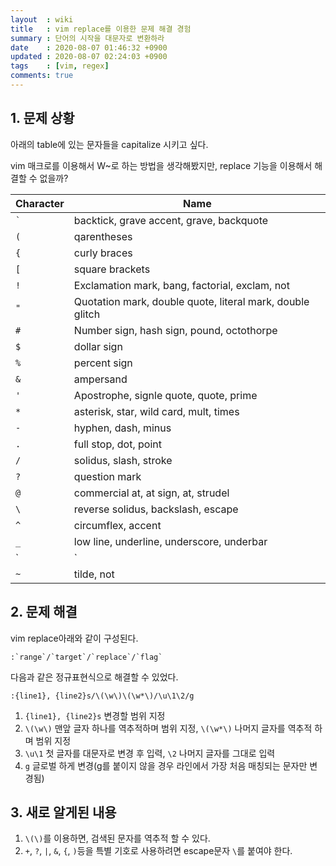 ```yaml
---
layout  : wiki
title   : vim replace를 이용한 문제 해결 경험
summary : 단어의 시작을 대문자로 변환하라
date    : 2020-08-07 01:46:32 +0900
updated : 2020-08-07 02:24:03 +0900
tags    : [vim, regex]
comments: true
---
```


## 1. 문제 상황

아래의 table에 있는 문자들을 capitalize 시키고 싶다.

vim 매크로를 이용해서 W~로 하는 방법을 생각해봤지만, replace 기능을 이용해서 해결할 수 없을까?

| Character | Name                                                      |
|-----------|-----------------------------------------------------------|
| `` ` ``   | backtick, grave accent, grave, backquote                  |
| `(`       | qarentheses                                               |
| `{`       | curly braces                                              |
| `[`       | square brackets                                           |
| `!`       | Exclamation mark, bang, factorial, exclam, not            |
| `"`       | Quotation mark, double quote, literal mark, double glitch |
| `#`       | Number sign, hash sign, pound, octothorpe                 |
| `$`       | dollar sign                                               |
| `%`       | percent sign                                              |
| `&`       | ampersand                                                 |
| `'`       | Apostrophe, signle quote, quote, prime                    |
| `*`       | asterisk, star, wild card, mult, times                    |
| `-`       | hyphen, dash, minus                                       |
| `.`       | full stop, dot, point                                     |
| `/`       | solidus, slash, stroke                                    |
| `?`       | question mark                                             |
| `@`       | commercial at, at sign, at, strudel                       |
| `\`       | reverse solidus, backslash, escape                        |
| `^`       | circumflex, accent                                        |
| `_`       | low line, underline, underscore, underbar                 |
| `|`       | vertical line, bar, pipe                                  |
| `~`       | tilde, not                                                |

## 2. 문제 해결

vim replace아래와 같이 구성된다.

```vim
:`range`/`target`/`replace`/`flag`
```

다음과 같은 정규표현식으로 해결할 수 있었다.
```vim
:{line1}, {line2}s/\(\w\)\(\w*\)/\u\1\2/g
```

1. `{line1}, {line2}s` 변경할 범위 지정
2. `\(\w\)` 맨앞 글자 하나를 역추적하며 범위 지정, `\(\w*\)` 나머지 글자를 역추적 하며 범위 지정
3. `\u\1` 첫 글자를 대문자로 변경 후 입력, `\2` 나머지 글자를 그대로 입력
4. `g` 글로벌 하게 변경(g를 붙이지 않을 경우 라인에서 가장 처음 매칭되는 문자만 변경됨)

## 3. 새로 알게된 내용

1. `\(\)`를 이용하면, 검색된 문자를 역추적 할 수 있다.
2. `+`, `?`, `|`, `&`, `{`, `)`등을 특별 기호로 사용하려면 escape문자 `\`를 붙여야 한다.
